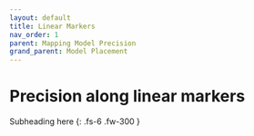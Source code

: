 ```yaml
---
layout: default
title: Linear Markers
nav_order: 1
parent: Mapping Model Precision
grand_parent: Model Placement
---
```


# Precision along linear markers

Subheading here
{: .fs-6 .fw-300 }
